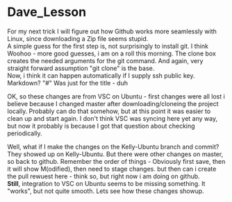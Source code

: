 # Dave_Lesson
For my next trick I will figure out how Github works more seamlessly with Linux, since downloading a Zip
file seems stupid.
<br>
A simple guess for the first step is, not surprisingly to install git.  I think Woohoo - more good guesses, i am on a roll this morning.  The clone box creates the needed arguments for the git command.  And again, very straight forward assumption "git clone" is the base.
<br>
Now, i think it can happen automatically if I supply ssh public key.
<br>
Markdown?
"#" Was just for the title - duh

OK, so these changes are from VSC on Ubuntu - first changes were all lost i believe because I changed master after downloading/cloneing the project locally.  Probably can do that somehow, but at this point it was easier to clean up and start again.  I don't think VSC was syncing here yet any way, but now it probably is because I got that question about checking periodically.

Well, what if I make the changes on the Kelly-Ubuntu branch and commit?  They showed up on Kelly-Ubuntu.  But there were other changes on master, so back to github.  Remember the order of things - Obviously first save, then it will show M(odified), then need to stage changes.  but then can i create the pull rewuest here - think so, but right now i am doing on github.
<br>
<b>Still</b>, integration to VSC on Ubuntu seems to be missing something.  It "works", but not quite smooth.  Lets see how these changes showup.

